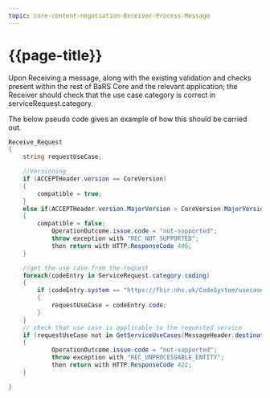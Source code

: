 ```yaml
---
topic: core-content-negotiation-Receiver-Process-Message
---
```

# {{page-title}}

Upon Receiving a message, along with the existing validation and checks present within the rest of BaRS Core and the relevant application; the Receiver should check that the use case category is correct in serviceRequest.category.

The below pseudo code gives an example of how this should be carried out.


``` c#
Receive_Request
{
    string requestUseCase;

    //Versioning
    if (ACCEPTHeader.version == CoreVersion)
    {
        compatible = true;
    }
    else if(ACCEPTHeader.version.MajorVersion > CoreVersion.MajorVersion)
    {
        compatible = false;
			OperationOutcome.issue.code = "not-supported";
			throw exception with "REC_NOT_SUPPORTED";
			then return with HTTP.ResponseCode 406;
    }

    //get the use case from the request
    foreach(codeEntry in ServiceRequest.category.coding)
    {
        if (codeEntry.system == "https://fhir.nhs.uk/CodeSystem/usecase-categories-bars")
        {
            requestUseCase = codeEntry.code;
        }
    }
    // check that use case is applicable to the requested service
    if (requestUseCase not in GetServiceUseCases(MessageHeader.destination.endpoint))
    {
        	OperationOutcome.issue.code = "not-supported";
			throw exception with "REC_UNPROCESSABLE_ENTITY";
			then return with HTTP.ResponseCode 422;
    }

}
```